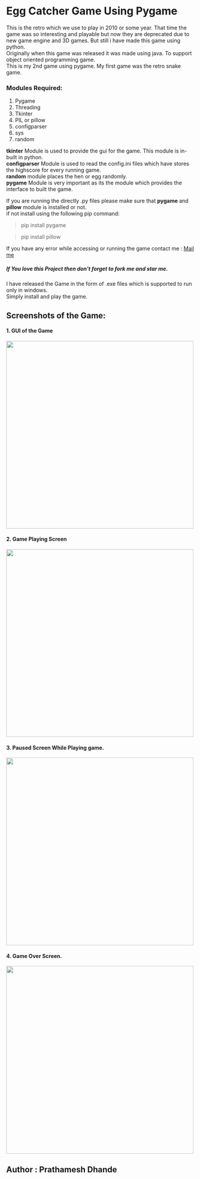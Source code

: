 # Egg Catcher Game Using Pygame

<p align="left">
		This is the retro which we use to play in 2010 or some year. That time the game was so interesting and playable but now they are deprecated due to new game engine and 3D games. But still i have made this game using python. <br />
		Originally when this game was released it was made using java. To support object oriented programming game.<br />
		This is my 2nd game using pygame. My first game was the retro snake game.<br />
	</p>

### Modules Required:
1. Pygame
2. Threading
3. Tkinter 
4. PIL or pillow
5. configparser
6. sys
7. random

**tkinter** Module is used to provide the gui for the game. This module is in-built in python.
<br />
**configparser** Module is used to read the config.ini files which have stores the highscore for every running game.
<br />
**random** module places the hen or egg randomly.
<br />
**pygame** Module is very important as its the module which provides the interface to built the game.
<br />

If you are running the directly .py files please make sure that **pygame** and **pillow** module is installed or not.<br />
if not install using the following pip command:
>pip install pygame

>pip install pillow

If you have any error while accessing or running the game contact me :   [Mail me](mailto:prathameshdhande534@gmail.com) 

##### If You love this Project then don't forget to fork me and star me.

I have released the Game in the form of .exe files which is supported to run only in windows.<br />
Simply install and play the game.<br />

## Screenshots of the Game:
<h4>1. GUI of the Game</h4>
<img src="https://user-images.githubusercontent.com/87264935/175234995-b387b654-f030-4c10-b66c-09501e79f918.png" width=500> <br />
<h4>2. Game Playing Screen</h4>
<img src="https://user-images.githubusercontent.com/87264935/175235016-99dd9f88-c6ef-42e2-bed6-66d19145fbac.png" width=500> <br />
<h4>3. Paused Screen While Playing game.</h4>
<img src="https://user-images.githubusercontent.com/87264935/175234967-f515fac3-dc78-4771-b19e-b4ed35ab83d0.png" width=500> <br />
<h4>4. Game Over Screen.</h4>
<img src="https://user-images.githubusercontent.com/87264935/175234988-6fe80e90-0b15-48ab-902a-8af500f87bb4.png" width=500> <br />

## Author : Prathamesh Dhande
